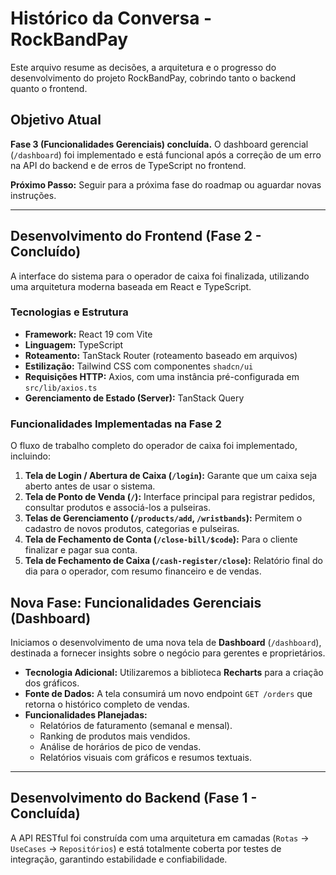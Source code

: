 # Histórico da Conversa - RockBandPay

Este arquivo resume as decisões, a arquitetura e o progresso do desenvolvimento do projeto RockBandPay, cobrindo tanto o backend quanto o frontend.

## Objetivo Atual

**Fase 3 (Funcionalidades Gerenciais) concluída.** O dashboard gerencial (`/dashboard`) foi implementado e está funcional após a correção de um erro na API do backend e de erros de TypeScript no frontend.

**Próximo Passo:** Seguir para a próxima fase do roadmap ou aguardar novas instruções.

---

## Desenvolvimento do Frontend (Fase 2 - Concluído)

A interface do sistema para o operador de caixa foi finalizada, utilizando uma arquitetura moderna baseada em React e TypeScript.

### Tecnologias e Estrutura
- **Framework:** React 19 com Vite
- **Linguagem:** TypeScript
- **Roteamento:** TanStack Router (roteamento baseado em arquivos)
- **Estilização:** Tailwind CSS com componentes `shadcn/ui`
- **Requisições HTTP:** Axios, com uma instância pré-configurada em `src/lib/axios.ts`
- **Gerenciamento de Estado (Server):** TanStack Query

### Funcionalidades Implementadas na Fase 2

O fluxo de trabalho completo do operador de caixa foi implementado, incluindo:

1.  **Tela de Login / Abertura de Caixa (`/login`):** Garante que um caixa seja aberto antes de usar o sistema.
2.  **Tela de Ponto de Venda (`/`):** Interface principal para registrar pedidos, consultar produtos e associá-los a pulseiras.
3.  **Telas de Gerenciamento (`/products/add`, `/wristbands`):** Permitem o cadastro de novos produtos, categorias e pulseiras.
4.  **Tela de Fechamento de Conta (`/close-bill/$code`):** Para o cliente finalizar e pagar sua conta.
5.  **Tela de Fechamento de Caixa (`/cash-register/close`):** Relatório final do dia para o operador, com resumo financeiro e de vendas.

## Nova Fase: Funcionalidades Gerenciais (Dashboard)

Iniciamos o desenvolvimento de uma nova tela de **Dashboard** (`/dashboard`), destinada a fornecer insights sobre o negócio para gerentes e proprietários.

- **Tecnologia Adicional:** Utilizaremos a biblioteca **Recharts** para a criação dos gráficos.
- **Fonte de Dados:** A tela consumirá um novo endpoint `GET /orders` que retorna o histórico completo de vendas.
- **Funcionalidades Planejadas:**
  - Relatórios de faturamento (semanal e mensal).
  - Ranking de produtos mais vendidos.
  - Análise de horários de pico de vendas.
  - Relatórios visuais com gráficos e resumos textuais.

---

## Desenvolvimento do Backend (Fase 1 - Concluída)

A API RESTful foi construída com uma arquitetura em camadas (`Rotas` -> `UseCases` -> `Repositórios`) e está totalmente coberta por testes de integração, garantindo estabilidade e confiabilidade.
